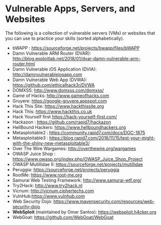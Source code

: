 # Vulnerable Apps, Servers, and Websites

The following is a collection of vulnerable servers (VMs) or websites that you can use to practice your skills (sorted alphabetically).

- bWAPP : <https://sourceforge.net/projects/bwapp/files/bWAPP>
- Damn Vulnerable ARM Router (DVAR): <http://blog.exploitlab.net/2018/01/dvar-damn-vulnerable-arm-router.html>
- Damn Vulnerable iOS Application (DVIA): <http://damnvulnerableiosapp.com>
- Damn Vulnerable Web App (DVWA): <https://github.com/ethicalhack3r/DVWA>
- DOMXSS: <http://www.domxss.com/domxss/>
- Game of Hacks: <http://www.gameofhacks.com>
- Gruyere: <https://google-gruyere.appspot.com>
- Hack This Site: <https://www.hackthissite.org>
- Hack This: <https://www.hackthis.co.uk>
- Hack Yourself first <https://hack-yourself-first.com/>
- Hackazon : <https://github.com/rapid7/hackazon>
- HellBound Hackers: <https://www.hellboundhackers.org>
- Metasploitable2 : <https://community.rapid7.com/docs/DOC-1875>
- Metasploitable3 : <https://blog.rapid7.com/2016/11/15/test-your-might-with-the-shiny-new-metasploitable3/>
- Over The Wire Wargames: <http://overthewire.org/wargames>
- OWASP  Juice Shop : https://www.owasp.org/index.php/OWASP_Juice_Shop_Project
- OWASP Mutillidae II: <https://sourceforge.net/projects/mutillidae>
- Peruggia: <https://sourceforge.net/projects/peruggia>
- RootMe: <https://www.root-me.org>
- Samurai Web Testing Framework: <http://www.samurai-wtf.org/>
- Try2Hack: <http://www.try2hack.nl>
- Vicnum: <http://vicnum.ciphertechs.com>
- VulnHub:https://www.vulnhub.com
- Web Security Dojo: <https://www.mavensecurity.com/resources/web-security-dojo>
- **WebSploit** (maintained by Omar Santos): https://websploit.h4cker.org
- WebGoat: <https://github.com/WebGoat/WebGoat>

